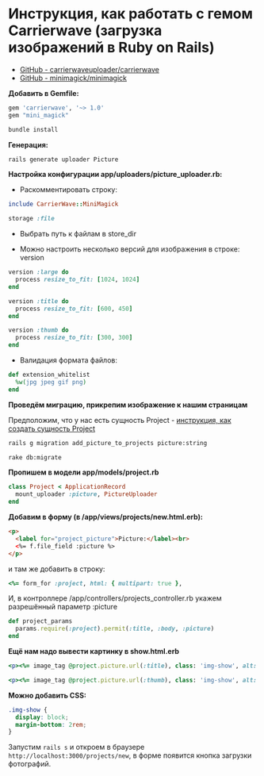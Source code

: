 # Инструкция, как работать с гемом Carrierwave (загрузка изображений в Ruby on Rails)

- [GitHub - carrierwaveuploader/carrierwave](https://github.com/carrierwaveuploader/carrierwave)
- [GitHub - minimagick/minimagick](https://github.com/minimagick/minimagick)

**Добавить в Gemfile:**

```ruby
gem 'carrierwave', '~> 1.0'
gem "mini_magick"
```

```bash
bundle install
```

**Генерация:**

```bash
rails generate uploader Picture
```

**Настройка конфигурации app/uploaders/picture_uploader.rb:**

- Раскомментировать строку:

```ruby
include CarrierWave::MiniMagick
```
```ruby
storage :file
```

- Выбрать путь к файлам в store_dir

- Можно настроить несколько версий для изображения в строке: version

```ruby
version :large do
  process resize_to_fit: [1024, 1024]
end

version :title do
  process resize_to_fit: [600, 450]
end

version :thumb do
  process resize_to_fit: [300, 300]
end
```

- Валидация формата файлов:

```ruby
def extension_whitelist
  %w(jpg jpeg gif png)
end
```

**Проведём миграцию, прикрепим изображение к нашим страницам**

Предположим, что у нас есть сущность Project - [инструкция, как создать сущность Project](https://github.com/krdprog/rails_essence_cookbook/)

```bash
rails g migration add_picture_to_projects picture:string
```
```bash
rake db:migrate
```

**Пропишем в модели app/models/project.rb**

```ruby
class Project < ApplicationRecord
  mount_uploader :picture, PictureUploader
end
```

**Добавим в форму (в /app/views/projects/new.html.erb):**

```html
<p>
  <label for="project_picture">Picture:</label><br>
  <%= f.file_field :picture %>
</p>
```
и там же добавить в строку:
```ruby
<%= form_for :project, html: { multipart: true },
```

И, в контроллере /app/controllers/projects_controller.rb укажем разрешённый параметр :picture

```ruby
def project_params
  params.require(:project).permit(:title, :body, :picture)
end
```

**Ещё нам надо вывести картинку в show.html.erb**

```ruby
<p><%= image_tag @project.picture.url(:title), class: 'img-show', alt: @project.title if @project.picture? %></p>

<p><%= image_tag @project.picture.url(:thumb), class: 'img-show', alt: @project.title if @project.picture? %></p>
```

**Можно добавить CSS:**

```css
.img-show {
  display: block;
  margin-bottom: 2rem;
}
```

Запустим `rails s` и откроем в браузере `http://localhost:3000/projects/new`, в форме появится кнопка загрузки фотографий.


